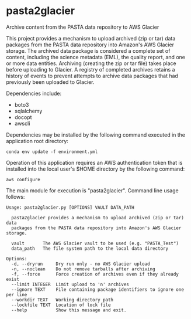 # pasta2glacier
Archive content from the PASTA data repository to AWS Glacier

This project provides a mechanism to upload archived (zip or tar) data
packages from the PASTA data repository into Amazon's AWS Glacier storage. The
archived data package is considered a complete set of content, including the
science metadata (EML), the quality report, and one or more data entities.
Archiving (creating the zip or tar file) takes place before uploading to
Glacier. A registry of completed archives retains a history of events to
prevent attempts to archive data packages that had previously been uploaded to
Glacier.

Dependencies include:

- boto3
- sqlalchemy
- docopt
- awscli

Dependencies may be installed by the following command executed in the 
application root directory:

    conda env update -f environment.yml

Operation of this application requires an AWS authentication token that is 
installed into the local user's $HOME directory by the following command:

    aws configure
    
The main module for execution is "pasta2glacier". Command line usage follows:
   
    Usage: pasta2glacier.py [OPTIONS] VAULT DATA_PATH
    
      pasta2glacier provides a mechanism to upload archived (zip or tar) data
      packages from the PASTA data repository into Amazon's AWS Glacier storage.
    
      vault       The AWS Glacier vault to be used (e.g. "PASTA_Test")
      data_path   The file system path to the local data directory
    
    Options:
      -d, --dryrun     Dry run only - no AWS Glacier upload
      -n, --noclean    Do not remove tarballs after archiving
      -f, --force      Force creation of archives even if they already exist
      --limit INTEGER  Limit upload to 'n' archives
      --ignore TEXT    File containing package identifiers to ignore one per line
      --workdir TEXT   Working directory path
      --lockfile TEXT  Location of lock file
      --help           Show this message and exit.